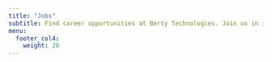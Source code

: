 ```yaml
---
title: "Jobs"
subtitle: Find career opportunities at Berty Technologies. Join us in inventing tomorrow's way of communicating and fighting censorship. Apply today!
menu:
  footer_col4:
    weight: 20
---
```


